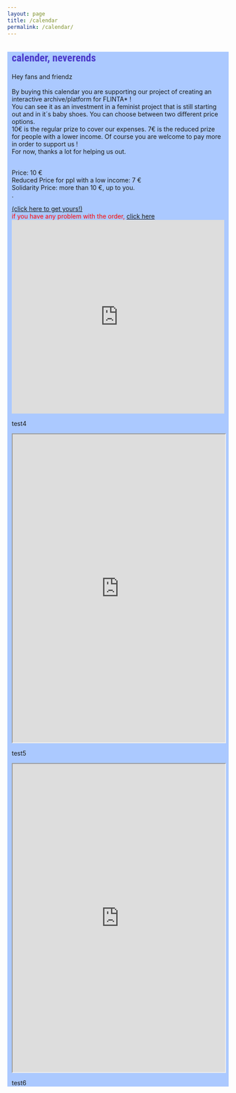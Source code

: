 ```yaml
---
layout: page
title: /calendar
permalink: /calendar/
---
```


<style>
@import url('https://fonts.googleapis.com/css2?family=Roboto+Condensed&display=swap');

.bodycontents {background-color: #ABC9FF;
}
.maintext {margin: 10px 10px 20px 10px;
}

h2 {color:#4C39CA; font-size: 24px; font-family: 'Roboto Condensed', sans-serif;
}
     
</style>

<div class="bodycontents">
<div class="maintext">
<h2>calender, neverends </h2>

Hey fans and friendz <br><br>
By buying this calendar you are supporting our project of creating an interactive archive/platform for FLINTA* ! <br>
You can see it as an investment in a feminist project that is still starting out and in it´s baby shoes. You can choose between two different price options. <br>
10€ is the regular prize to cover our expenses. 7€ is the reduced prize for people with a lower income. Of course you are welcome to pay more in order to support us ! <br>
For now, thanks a lot for helping us out. <br><br>

Price: 10 € <br>
Reduced Price for ppl with a low income: 7 € <br>
Solidarity Price: more than 10 €, up to you. <br>
.<br>
<div class ="div-title-fourth"> <font color="red">
<a href="https://docs.google.com/forms/d/1PLgY4VjlOvDEnyWreb6KW4W5_hqkFqxctPtQKtcSwLM/edit?printable=yes" target="iframe_form">(click here to get yours!)</a> <br/>
if you have any problem with the order, <a href="https://docs.google.com/forms/d/1PLgY4VjlOvDEnyWreb6KW4W5_hqkFqxctPtQKtcSwLM/edit" target="_blank"> click here </a></font> </div>

<iframe name="iframe_form" left="1px;" right="0px;" width="100%" height="440px;" margin="5px;" frameborder="0" allowfullscreen src="https://docs.google.com/document/d/1DANc3hYkTnU2op9nUtBtXYkheDvVfe_sL4Xeli5S_VA/edit?usp=sharing">
</iframe>

test4
<iframe src="https://github.com/commaneverends/commaneverends.github.io/data/commaneverends_calendar2021.pdf" width="100%" height="700px"/></iframe>

test5
<iframe src="https://github.com/commaneverends/commaneverends.github.io/_data/commaneverends_calendar2021.pdf" width="100%" height="700px"/></iframe>

test6
</div>
</div>
